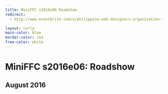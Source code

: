 ```yaml
---
title: MiniFFC s2016e06 Roadshow
redirect:
  - http://www.eventbrite.com/o/philippine-web-designers-organization-1337746129

layout: curly
main-color: blue
border-color: red
free-color: white
---
```


# MiniFFC s2016e06: Roadshow

## August 2016